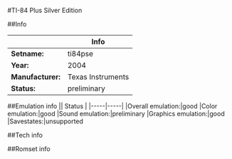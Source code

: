 #TI-84 Plus Silver Edition

##Info

||Info|
|-----|-----|
|**Setname:**|ti84pse
|**Year:**|2004
|**Manufacturer:**|Texas Instruments
|**Status:**|preliminary

##Emulation info
|| Status |
|-----|-----|
|Overall emulation:|good
|Color emulation:|good
|Sound emulation:|preliminary
|Graphics emulation:|good
|Savestates:|unsupported

##Tech info

##Romset info

<!--- START OF EDITED COMMENT DO NOT TOUCH TEXT ABOVE-->
